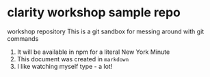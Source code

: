# clarity workshop sample repo
workshop repository
This is a git sandbox for messing around with git commands

1. It will be available in npm for a literal New York Minute
1. This document was created in `markdown`
1. I like watching myself type - a lot!



